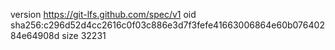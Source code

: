 version https://git-lfs.github.com/spec/v1
oid sha256:c296d52d4cc2616c0f03c886e3d7f3fefe41663006864e60b07640284e64908d
size 32231
